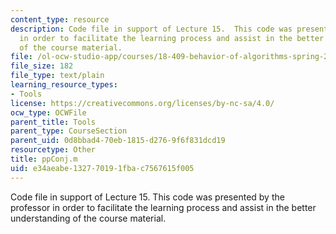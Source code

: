 ```yaml
---
content_type: resource
description: Code file in support of Lecture 15.  This code was presented by the professor
  in order to facilitate the learning process and assist in the better understanding
  of the course material.
file: /ol-ocw-studio-app/courses/18-409-behavior-of-algorithms-spring-2002/e34aeabe132770191fbac7567615f005_ppConj.m
file_size: 182
file_type: text/plain
learning_resource_types:
- Tools
license: https://creativecommons.org/licenses/by-nc-sa/4.0/
ocw_type: OCWFile
parent_title: Tools
parent_type: CourseSection
parent_uid: 0d8bbad4-70eb-1815-d276-9f6f831dcd19
resourcetype: Other
title: ppConj.m
uid: e34aeabe-1327-7019-1fba-c7567615f005
---
```

Code file in support of Lecture 15.  This code was presented by the professor in order to facilitate the learning process and assist in the better understanding of the course material.